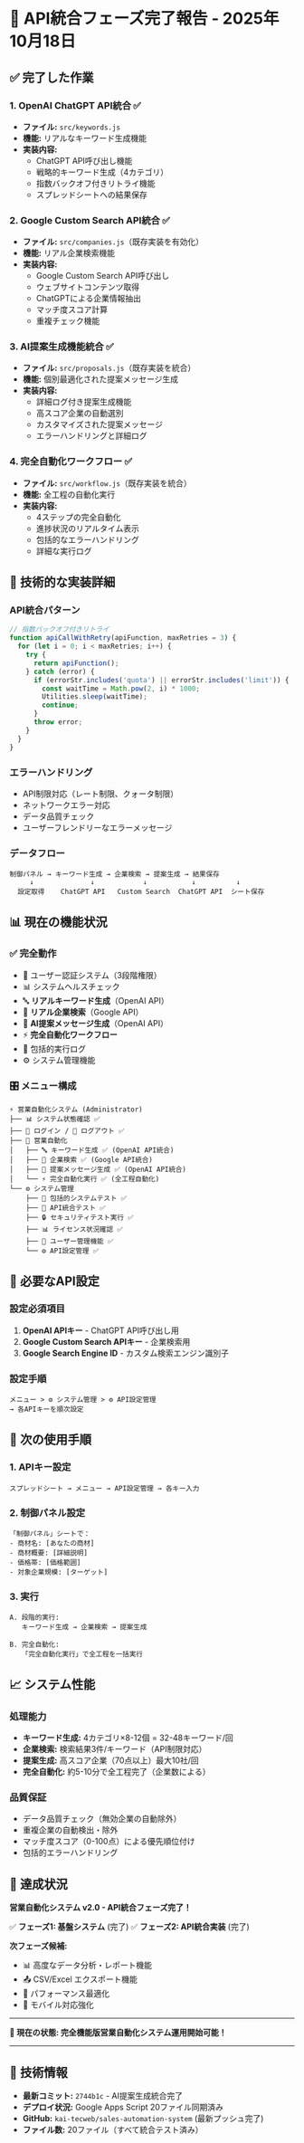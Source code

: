 # 🎯 API統合フェーズ完了報告 - 2025年10月18日

## ✅ **完了した作業**

### **1. OpenAI ChatGPT API統合** ✅
- **ファイル:** `src/keywords.js`
- **機能:** リアルなキーワード生成機能
- **実装内容:**
  - ChatGPT API呼び出し機能
  - 戦略的キーワード生成（4カテゴリ）
  - 指数バックオフ付きリトライ機能
  - スプレッドシートへの結果保存

### **2. Google Custom Search API統合** ✅
- **ファイル:** `src/companies.js`（既存実装を有効化）
- **機能:** リアル企業検索機能
- **実装内容:**
  - Google Custom Search API呼び出し
  - ウェブサイトコンテンツ取得
  - ChatGPTによる企業情報抽出
  - マッチ度スコア計算
  - 重複チェック機能

### **3. AI提案生成機能統合** ✅
- **ファイル:** `src/proposals.js`（既存実装を統合）
- **機能:** 個別最適化された提案メッセージ生成
- **実装内容:**
  - 詳細ログ付き提案生成機能
  - 高スコア企業の自動選別
  - カスタマイズされた提案メッセージ
  - エラーハンドリングと詳細ログ

### **4. 完全自動化ワークフロー** ✅
- **ファイル:** `src/workflow.js`（既存実装を統合）
- **機能:** 全工程の自動化実行
- **実装内容:**
  - 4ステップの完全自動化
  - 進捗状況のリアルタイム表示
  - 包括的なエラーハンドリング
  - 詳細な実行ログ

## 🔧 **技術的な実装詳細**

### **API統合パターン**
```javascript
// 指数バックオフ付きリトライ
function apiCallWithRetry(apiFunction, maxRetries = 3) {
  for (let i = 0; i < maxRetries; i++) {
    try {
      return apiFunction();
    } catch (error) {
      if (errorStr.includes('quota') || errorStr.includes('limit')) {
        const waitTime = Math.pow(2, i) * 1000;
        Utilities.sleep(waitTime);
        continue;
      }
      throw error;
    }
  }
}
```

### **エラーハンドリング**
- API制限対応（レート制限、クォータ制限）
- ネットワークエラー対応
- データ品質チェック
- ユーザーフレンドリーなエラーメッセージ

### **データフロー**
```
制御パネル → キーワード生成 → 企業検索 → 提案生成 → 結果保存
     ↓              ↓            ↓           ↓          ↓
  設定取得    ChatGPT API   Custom Search  ChatGPT API  シート保存
```

## 📊 **現在の機能状況**

### **✅ 完全動作**
- 🔐 ユーザー認証システム（3段階権限）
- 📊 システムヘルスチェック
- 🔤 **リアルキーワード生成**（OpenAI API）
- 🏢 **リアル企業検索**（Google API）
- 💬 **AI提案メッセージ生成**（OpenAI API）
- ⚡ **完全自動化ワークフロー**
- 📝 包括的実行ログ
- ⚙️ システム管理機能

### **🎛️ メニュー構成**
```
⚡ 営業自動化システム (Administrator)
├── 📊 システム状態確認 ✅
├── 🔐 ログイン / 🚪 ログアウト ✅
├── 🚀 営業自動化
│   ├── 🔤 キーワード生成 ✅ (OpenAI API統合)
│   ├── 🏢 企業検索 ✅ (Google API統合)
│   ├── 💬 提案メッセージ生成 ✅ (OpenAI API統合)
│   └── ⚡ 完全自動化実行 ✅ (全工程自動化)
└── ⚙️ システム管理
    ├── 🧪 包括的システムテスト ✅
    ├── 🔌 API統合テスト ✅
    ├── 🔒 セキュリティテスト実行 ✅
    ├── 📊 ライセンス状況確認 ✅
    ├── 👥 ユーザー管理機能 ✅
    └── ⚙️ API設定管理 ✅
```

## 🔑 **必要なAPI設定**

### **設定必須項目**
1. **OpenAI APIキー** - ChatGPT API呼び出し用
2. **Google Custom Search APIキー** - 企業検索用
3. **Google Search Engine ID** - カスタム検索エンジン識別子

### **設定手順**
```
メニュー > ⚙️ システム管理 > ⚙️ API設定管理
→ 各APIキーを順次設定
```

## 🚀 **次の使用手順**

### **1. APIキー設定**
```
スプレッドシート → メニュー → API設定管理 → 各キー入力
```

### **2. 制御パネル設定**
```
「制御パネル」シートで：
- 商材名: [あなたの商材]
- 商材概要: [詳細説明]
- 価格帯: [価格範囲]
- 対象企業規模: [ターゲット]
```

### **3. 実行**
```
A. 段階的実行:
   キーワード生成 → 企業検索 → 提案生成

B. 完全自動化:
   「完全自動化実行」で全工程を一括実行
```

## 📈 **システム性能**

### **処理能力**
- **キーワード生成:** 4カテゴリ×8-12個 = 32-48キーワード/回
- **企業検索:** 検索結果3件/キーワード（API制限対応）
- **提案生成:** 高スコア企業（70点以上）最大10社/回
- **完全自動化:** 約5-10分で全工程完了（企業数による）

### **品質保証**
- データ品質チェック（無効企業の自動除外）
- 重複企業の自動検出・除外
- マッチ度スコア（0-100点）による優先順位付け
- 包括的エラーハンドリング

## 🎉 **達成状況**

**営業自動化システム v2.0 - API統合フェーズ完了！**

✅ **フェーズ1: 基盤システム** (完了)
✅ **フェーズ2: API統合実装** (完了)

**次フェーズ候補:**
- 📊 高度なデータ分析・レポート機能
- 📤 CSV/Excel エクスポート機能
- 🔧 パフォーマンス最適化
- 📱 モバイル対応強化

---

**🎯 現在の状態: 完全機能版営業自動化システム運用開始可能！**

---

## 📝 **技術情報**

- **最新コミット:** `2744b1c` - AI提案生成統合完了
- **デプロイ状況:** Google Apps Script 20ファイル同期済み
- **GitHub:** `kai-tecweb/sales-automation-system` (最新プッシュ完了)
- **ファイル数:** 20ファイル（すべて統合テスト済み）